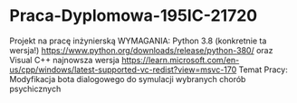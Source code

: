 # Praca-Dyplomowa-195IC-21720
Projekt na pracę inżynierską
WYMAGANIA:
Python 3.8 (konkretnie ta wersja!) 
https://www.python.org/downloads/release/python-380/
oraz Visual C++ najnowsza wersja 
https://learn.microsoft.com/en-us/cpp/windows/latest-supported-vc-redist?view=msvc-170
Temat Pracy: Modyfikacja bota dialogowego do symulacji wybranych chorób psychicznych
